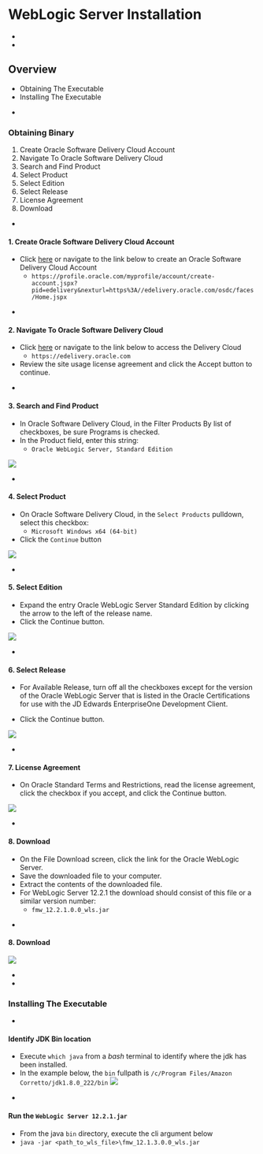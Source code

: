 # WebLogic Server Installation




-
-
## Overview
* Obtaining The Executable
* Installing The Executable



-
### Obtaining Binary
1. Create Oracle Software Delivery Cloud Account
2. Navigate To Oracle Software Delivery Cloud
3. Search and Find Product
4. Select Product
5. Select Edition
6. Select Release
7. License Agreement
8. Download



-
#### 1. Create Oracle Software Delivery Cloud Account
* Click [here](https://profile.oracle.com/myprofile/account/create-account.jspx?pid=edelivery&nexturl=https%3A//edelivery.oracle.com/osdc/faces/Home.jspx) or navigate to the link below to create an Oracle Software Delivery Cloud Account
  * `https://profile.oracle.com/myprofile/account/create-account.jspx?pid=edelivery&nexturl=https%3A//edelivery.oracle.com/osdc/faces/Home.jspx`




-
#### 2. Navigate To Oracle Software Delivery Cloud
* Click [here](https://edelivery.oracle.com) or navigate to the link below to access the Delivery Cloud
  * `https://edelivery.oracle.com`
* Review the site usage license agreement and click the Accept button to continue.



-
#### 3. Search and Find Product
* In Oracle Software Delivery Cloud, in the Filter Products By list of checkboxes, be sure Programs is checked.
* In the Product field, enter this string:
  * `Oracle WebLogic Server, Standard Edition`

![](./imgs/downloading/wls_obtain_1.gif)


-
#### 4. Select Product
* On Oracle Software Delivery Cloud, in the `Select Products` pulldown, select this checkbox:
  * `Microsoft Windows x64 (64-bit)`
* Click the `Continue` button

![](./imgs/downloading/wls_obtain_2.gif)



-
#### 5. Select Edition
* Expand the entry Oracle WebLogic Server Standard Edition by clicking the arrow to the left of the release name.
* Click the Continue button.

![](./imgs/downloading/wls_obtain_3.gif)


-
#### 6. Select Release
* For Available Release, turn off all the checkboxes except for the version of the Oracle WebLogic Server that is listed in the Oracle Certifications for use with the JD Edwards EnterpriseOne Development Client.

* Click the Continue button.

![](./imgs/downloading/wls_obtain_4.gif)



-
#### 7. License Agreement
* On Oracle Standard Terms and Restrictions, read the license agreement, click the checkbox if you accept, and click the Continue button.

![](./imgs/downloading/wls_obtain_4.gif)



-
#### 8. Download
* On the File Download screen, click the link for the Oracle WebLogic Server.
* Save the downloaded file to your computer.
* Extract the contents of the downloaded file.
* For WebLogic Server 12.2.1 the download should consist of this file or a similar version number:
    * `fmw_12.2.1.0.0_wls.jar`


-
#### 8. Download
![](./imgs/downloading/wls_obtain_5.gif)










-
-
### Installing The Executable


-
#### Identify JDK Bin location
* Execute `which java` from a _bash_ terminal to identify where the jdk has been installed.
* In the example below, the `bin` fullpath is `/c/Program Files/Amazon Corretto/jdk1.8.0_222/bin`
![](./imgs/installing/which-java.png)

-
#### Run the `WebLogic Server 12.2.1.jar`
* From the java `bin` directory, execute the cli argument below
* `java -jar <path_to_wls_file>\fmw_12.1.3.0.0_wls.jar`